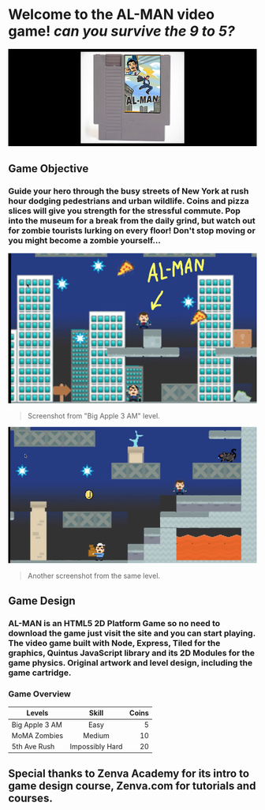 # Welcome to the AL-MAN video game! *can you survive the 9 to 5?*
![Logo](AL-MANCartridge1.jpg)
## Game Objective
### Guide your hero through the busy streets of New York at rush hour dodging pedestrians and urban wildlife. Coins and pizza slices will give you strength for the stressful commute. Pop into the museum for a break from the daily grind, but watch out for zombie tourists lurking on every floor! Don't stop moving or you might become a zombie yourself...
![Logo](LevelSnap1.jpg)

>Screenshot from "Big Apple 3 AM" level.

![Logo](LevelSnap2.jpg)

>Another screenshot from the same level.

## Game Design
### AL-MAN is an HTML5 2D Platform Game so no need to download the game just visit the site and you can start playing. The video game built with Node, Express, Tiled for the graphics, Quintus JavaScript library and its 2D Modules for the game physics. Original artwork and level design, including the game cartridge.

### Game Overview
| Levels        | Skill          | Coins  |
| ------------- |:--------------:| ------:|
| Big Apple 3 AM| Easy           | 5      |
| MoMA Zombies  | Medium         | 10     |
| 5th Ave Rush  | Impossibly Hard| 20     |

## Special thanks to Zenva Academy for its intro to game design course, Zenva.com for tutorials and courses.
